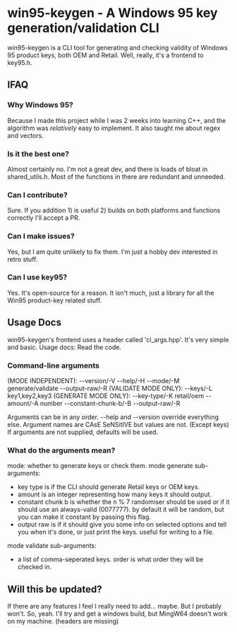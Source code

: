 # win95-keygen - A Windows 95 key generation/validation CLI
win95-keygen is a CLI tool for generating and checking validity of Windows 95 product keys, both OEM and Retail.
Well, really, it's a frontend to key95.h.

## IFAQ

### Why Windows 95?
Because I made this project while I was 2 weeks into learning C++, and the algorithm
was *relatively* easy to implement. It also taught me about regex and vectors.

### Is it the best one?
Almost certainly no. I'm not a great dev, and there is loads of bloat in shared_utils.h.
Most of the functions in there are redundant and unneeded.

### Can I contribute?
Sure. If you addition 1) is useful 2) builds on both platforms and functions correctly
I'll accept a PR.

### Can I make issues?
Yes, but I am quite unlikely to fix them. I'm just a hobby dev interested in retro stuff.

### Can I use key95?
Yes. It's open-source for a reason.
It isn't much, just a library for all the Win95 product-key related stuff.

## Usage Docs
win95-keygen's frontend uses a header called 'cl_args.hpp'. It's very simple and basic. Usage docs: Read the code.
### Command-line arguments
(MODE INDEPENDENT):
  --version/-V
  --help/-H
  --mode/-M generate/validate
  --output-raw/-R
(VALIDATE MODE ONLY):
  --keys/-L key1,key2,key3
(GENERATE MODE ONLY):
  --key-type/-K retail/oem
  --amount/-A number
  --constant-chunk-b/-B
  --output-raw/-R

Arguments can be in any order. --help and --version override everything else.
Argument names are CAsE SeNSitIVE but values are not. (Except keys)
If arguments are not supplied, defaults will be used.

### What do the arguments mean?
mode: whether to generate keys or check them.
mode generate sub-arguments:
  - key type is if the CLI should generate Retail keys or OEM keys.
  - amount is an integer representing how many keys it should output.
  - constant chunk b is whether the n % 7 randomiser should be used or if it should use an always-valid (0077777). by default it will be random, but you can make it constant by passing this flag.
  - output raw is if it should give you some info on selected options and tell you when it's done, or just print the keys. useful for writing to a file.

mode validate sub-arguments:
  - a list of comma-seperated keys. order is what order they will be checked in.

## Will this be updated?
If there are any features I feel I really need to add... maybe.
But I probably won't. So, yeah. I'll try and get a windows build,
but MingW64 doesn't work on my machine. (headers are missing)
